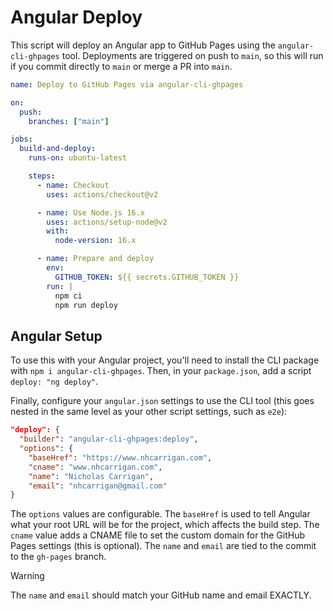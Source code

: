 # Angular Deploy

This script will deploy an Angular app to GitHub Pages using the `angular-cli-ghpages` tool. Deployments are triggered on push to `main`, so this will run if you commit directly to `main` or merge a PR into `main`.

```yaml
name: Deploy to GitHub Pages via angular-cli-ghpages

on:
  push:
    branches: ["main"]

jobs:
  build-and-deploy:
    runs-on: ubuntu-latest

    steps:
      - name: Checkout
        uses: actions/checkout@v2

      - name: Use Node.js 16.x
        uses: actions/setup-node@v2
        with:
          node-version: 16.x

      - name: Prepare and deploy
        env:
          GITHUB_TOKEN: ${{ secrets.GITHUB_TOKEN }}
        run: |
          npm ci
          npm run deploy
```

## Angular Setup

To use this with your Angular project, you'll need to install the CLI package with `npm i angular-cli-ghpages`. Then, in your `package.json`, add a script `deploy: "ng deploy"`.

Finally, configure your `angular.json` settings to use the CLI tool (this goes nested in the same level as your other script settings, such as `e2e`):

```json
"deploy": {
  "builder": "angular-cli-ghpages:deploy",
  "options": {
    "baseHref": "https://www.nhcarrigan.com",
    "cname": "www.nhcarrigan.com",
    "name": "Nicholas Carrigan",
    "email": "nhcarrigan@gmail.com"
}
```

The `options` values are configurable. The `baseHref` is used to tell Angular what your root URL will be for the project, which affects the build step. The `cname` value adds a CNAME file to set the custom domain for the GitHub Pages settings (this is optional). The `name` and `email` are tied to the commit to the `gh-pages` branch.

> [!WARNING]
> The `name` and `email` should match your GitHub name and email EXACTLY.

